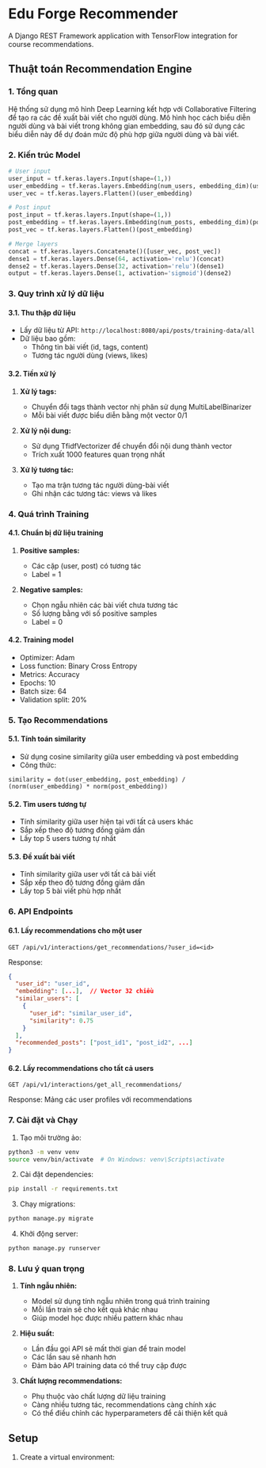 # Edu Forge Recommender

A Django REST Framework application with TensorFlow integration for course recommendations.

## Thuật toán Recommendation Engine

### 1. Tổng quan
Hệ thống sử dụng mô hình Deep Learning kết hợp với Collaborative Filtering để tạo ra các đề xuất bài viết cho người dùng. Mô hình học cách biểu diễn người dùng và bài viết trong không gian embedding, sau đó sử dụng các biểu diễn này để dự đoán mức độ phù hợp giữa người dùng và bài viết.

### 2. Kiến trúc Model

```python
# User input
user_input = tf.keras.layers.Input(shape=(1,))
user_embedding = tf.keras.layers.Embedding(num_users, embedding_dim)(user_input)
user_vec = tf.keras.layers.Flatten()(user_embedding)

# Post input
post_input = tf.keras.layers.Input(shape=(1,))
post_embedding = tf.keras.layers.Embedding(num_posts, embedding_dim)(post_input)
post_vec = tf.keras.layers.Flatten()(post_embedding)

# Merge layers
concat = tf.keras.layers.Concatenate()([user_vec, post_vec])
dense1 = tf.keras.layers.Dense(64, activation='relu')(concat)
dense2 = tf.keras.layers.Dense(32, activation='relu')(dense1)
output = tf.keras.layers.Dense(1, activation='sigmoid')(dense2)
```

### 3. Quy trình xử lý dữ liệu

#### 3.1. Thu thập dữ liệu
- Lấy dữ liệu từ API: `http://localhost:8080/api/posts/training-data/all`
- Dữ liệu bao gồm:
  - Thông tin bài viết (id, tags, content)
  - Tương tác người dùng (views, likes)

#### 3.2. Tiền xử lý
1. **Xử lý tags:**
   - Chuyển đổi tags thành vector nhị phân sử dụng MultiLabelBinarizer
   - Mỗi bài viết được biểu diễn bằng một vector 0/1

2. **Xử lý nội dung:**
   - Sử dụng TfidfVectorizer để chuyển đổi nội dung thành vector
   - Trích xuất 1000 features quan trọng nhất

3. **Xử lý tương tác:**
   - Tạo ma trận tương tác người dùng-bài viết
   - Ghi nhận các tương tác: views và likes

### 4. Quá trình Training

#### 4.1. Chuẩn bị dữ liệu training
1. **Positive samples:**
   - Các cặp (user, post) có tương tác
   - Label = 1

2. **Negative samples:**
   - Chọn ngẫu nhiên các bài viết chưa tương tác
   - Số lượng bằng với số positive samples
   - Label = 0

#### 4.2. Training model
- Optimizer: Adam
- Loss function: Binary Cross Entropy
- Metrics: Accuracy
- Epochs: 10
- Batch size: 64
- Validation split: 20%

### 5. Tạo Recommendations

#### 5.1. Tính toán similarity
- Sử dụng cosine similarity giữa user embedding và post embedding
- Công thức: 
```
similarity = dot(user_embedding, post_embedding) / (norm(user_embedding) * norm(post_embedding))
```

#### 5.2. Tìm users tương tự
- Tính similarity giữa user hiện tại với tất cả users khác
- Sắp xếp theo độ tương đồng giảm dần
- Lấy top 5 users tương tự nhất

#### 5.3. Đề xuất bài viết
- Tính similarity giữa user với tất cả bài viết
- Sắp xếp theo độ tương đồng giảm dần
- Lấy top 5 bài viết phù hợp nhất

### 6. API Endpoints

#### 6.1. Lấy recommendations cho một user
```
GET /api/v1/interactions/get_recommendations/?user_id=<id>
```
Response:
```json
{
  "user_id": "user_id",
  "embedding": [...],  // Vector 32 chiều
  "similar_users": [
    {
      "user_id": "similar_user_id",
      "similarity": 0.75
    }
  ],
  "recommended_posts": ["post_id1", "post_id2", ...]
}
```

#### 6.2. Lấy recommendations cho tất cả users
```
GET /api/v1/interactions/get_all_recommendations/
```
Response: Mảng các user profiles với recommendations

### 7. Cài đặt và Chạy

1. Tạo môi trường ảo:
```bash
python3 -m venv venv
source venv/bin/activate  # On Windows: venv\Scripts\activate
```

2. Cài đặt dependencies:
```bash
pip install -r requirements.txt
```

3. Chạy migrations:
```bash
python manage.py migrate
```

4. Khởi động server:
```bash
python manage.py runserver
```

### 8. Lưu ý quan trọng

1. **Tính ngẫu nhiên:**
   - Model sử dụng tính ngẫu nhiên trong quá trình training
   - Mỗi lần train sẽ cho kết quả khác nhau
   - Giúp model học được nhiều pattern khác nhau

2. **Hiệu suất:**
   - Lần đầu gọi API sẽ mất thời gian để train model
   - Các lần sau sẽ nhanh hơn
   - Đảm bảo API training data có thể truy cập được

3. **Chất lượng recommendations:**
   - Phụ thuộc vào chất lượng dữ liệu training
   - Càng nhiều tương tác, recommendations càng chính xác
   - Có thể điều chỉnh các hyperparameters để cải thiện kết quả

## Setup

1. Create a virtual environment:
```